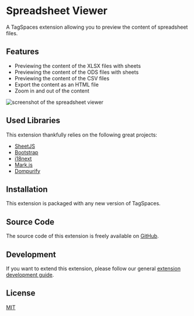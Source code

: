 # Spreadsheet Viewer

A TagSpaces extension allowing you to preview the content of spreadsheet files.

## Features

- Previewing the content of the XLSX files with sheets
- Previewing the content of the ODS files with sheets
- Previewing the content of the CSV files
- Export the content as an HTML file
- Zoom in and out of the content

![screenshot of the spreadsheet viewer](/media/extensions/spreadsheet-viewer.png)

## Used Libraries

This extension thankfully relies on the following great projects:

- [SheetJS](https://sheetjs.com/)
- [Bootstrap](https://getbootstrap.com/)
- [i18next](https://www.i18next.com/)
- [Mark.js](https://markjs.io/)
- [Dompurify](https://github.com/cure53/DOMPurify)

## Installation

This extension is packaged with any new version of TagSpaces.

## Source Code

The source code of this extension is freely available on [GitHub](https://github.com/tagspaces/tagspaces-extensions/tree/main/spreadsheet-viewer).

## Development

If you want to extend this extension, please follow our general [extension development guide](/dev/extension-development-guide).

## License

[MIT](https://github.com/tagspaces/tagspaces-extensions/blob/main/spreadsheet-viewer/LICENSE.txt)
